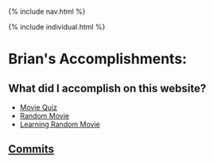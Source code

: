 {% include nav.html %}

{% include individual.html %}

# Brian's Accomplishments:
## What did I accomplish on this website?

* [Movie Quiz](https://github.com/PunarvasuS/PopcornCritics/blob/main/templates/pages/quiz.html)
* [Random Movie](https://github.com/AkhilNandhakumar/Guython/blob/main/templates/popcornpages/random.html)
* [Learning Random Movie](https://github.com/AkhilNandhakumar/Guython/blob/main/templates/popcornpages/nowplayingL.html)

## [Commits](https://github.com/AkhilNandhakumar/Guython/commits?author=BrianZhang2016)
